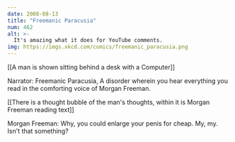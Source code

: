 ```yaml
---
date: 2008-08-13
title: "Freemanic Paracusia"
num: 462
alt: >-
  It's amazing what it does for YouTube comments.
img: https://imgs.xkcd.com/comics/freemanic_paracusia.png
---
```

[[A man is shown sitting behind a desk with a Computer]]

Narrator: Freemanic Paracusia, A disorder wherein you hear everything you read in the comforting voice of Morgan Freeman.

[[There is a thought bubble of the man's thoughts, within it is Morgan Freeman reading text]]

Morgan Freeman: Why, you could enlarge your penis for cheap. My, my. Isn't that something?

